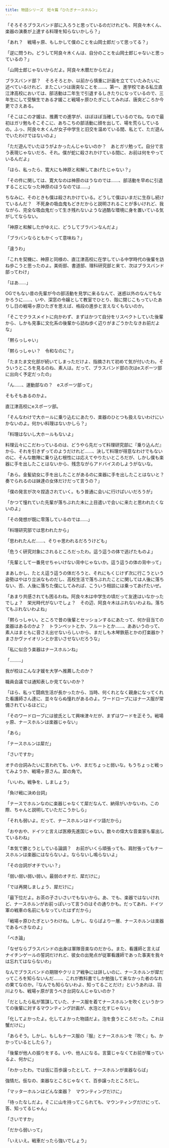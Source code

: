 ```yaml
---
title: 物語シリーズ　短々篇「ひたぎナースホルン」
---
```


「そろそろブラスバンド部に入ろうと思っているのだけれども、阿良々木くん、楽器の演奏が上達する料理を知らないかしら？」

「あれ？　戦場ヶ原、もしかして僕のことを山岡士郎だって思ってる？」

「逆に問うわ。どうして阿良々木くんは、自分のことを山岡士郎じゃないと思っているの？」

「山岡士郎じゃないからだよ。阿良々木暦だからだよ」

ブラスバンド部？　そろそろとか、以前から慎重に計画を立てていたみたいに述べているけれど、またこいつは唐突なことを……、第一、進学校である私立直江津高校においては、部活動は二年生で引退するしきたりになっているので、三年生にして受験生である才媛こと戦場ヶ原ひたぎにしてみれば、唐突どころか今更でさえある。

「そこはこの才媛は、推薦での進学が、ほぼほぼ当確しているのでね。なので最初はガリ勉もそこそこに、あちこちの部活動に顔を出して、場を荒らしているの。ふっ、阿良々木くんが女子中学生と旧交を温めている間、私とて、ただ遊んでいたわけではないのよ」

「ただ遊んでいたほうがよかったんじゃないのか？　あとガリ勉って。自分で言う表現じゃないだろ、それ。僕が蛇に殺されかけている間に、お前は何をやっているんだよ」

「ほら、私ったら、寛大にも神原と和解してあげたじゃない？」

「その件に関しては、寛大なのは神原のほうなのでは……、部活動を早めに引退することになった神原のほうなのでは……」

ちなみに、そのときも僕は殺されかけている。どうして僕はいまだに生存し続けているんだ？　不死身の吸血鬼もどきだからと説明されることが多いけれど、我ながら、完全な吸血鬼だって生き残れないような過酷な環境に身を置いている気がしてならない。

「神原と和解したがゆえに、どうしてブラバンなんだよ」

「ブラバンならともかくって意味ね？」

「違うわ」

「これを契機に、神原と同様の、直江津高校に在学している中学時代の後輩を訪ね歩こうと思ったのよ。美術部、書道部、理科研究部と来て、次はブラスバンド部ってわけ」

「はあ……」

OGでもない昔の先輩が今の部活動を見学に来るなんて、迷惑以外のなんでもなかろうに……、いや、深窓の令嬢として教室でひとり、殻に閉じこもっていたありし日の戦場ヶ原ひたぎを思えば、格段の進歩と言えなくもないのか。

「そこでクラスメイトに向かわず、まずはかつて自分をリスペクトしていた後輩から、しかも見事に文化系の後輩から訪ね歩く辺りがまごうかたなきお前だよな」

「黙らっしゃい」

「黙らっしゃい？　令和なのに？」

「たまたま文化部が続いてしまっただけよ、指摘されて初めて気が付いたわ。そういうところを見るのね、素人は。だって、ブラスバンド部の次はeスポーツ部に出向く予定だったの」

「ん……、運動部なの？　eスポーツ部って」

そもそもあるのかよ。

直江津高校にeスポーツ部。

「そんなわけで大ホールに乗り込むにあたり、楽器のひとつも扱えないわけにいかないのよ。何かい料理はないかしら？」

「料理はないし大ホールもないよ」

料理云々にこだわっているのは、どうやら先だって料理研究部に『乗り込んだ』から、それを引きずってのようだけれど……、決して料理が得意なわけでもないのに、そんな敵陣に乗り込む根性には応えてやりたいところだが、しかし僕も楽器に手を出したことはないから、残念ながらアドバイスのしようがないな。

「あら。金髪幼女に手を出したことがあるのに楽器に手を出したことはないと？　奏でられるのは妹達の女体だけだって言うの？」

「僕の発言が次々捏造されていく。もう普通に会いに行けばいいだろうが」

「かつて憧れていた先輩が落ちぶれた末に上目遣いで会いに来たと思われたくないのよ」

「その発想が既に零落しているのでは……」

「料理研究部では思われたから」

「思われたんだ……、そりゃ思われるだろうけども」

「危うく研究対象にされるところだったわ。這う這うの体で逃げたものよ」

「先輩として一番見せちゃいけない背中じゃないか。這う這うの体の背中って」

まあしかし、たとえ這う這うの体だろうと、それにもくじけず次に行こうという姿勢はやはり立派なものだし、高校生活で落ちぶれたことに関しては人後に落ちない、否、人後に落ちた僕にしてみれば、こういう相談には乗ってあげたいぜ。

「あまり共感されても困るわね。阿良々木は中学生の頃だって友達はいなかったでしょ？　栄光時代がないでしょ？　その辺、阿良々木はぶれないわよね。落ちてもぶれないわよね」

「黙らっしゃい。ところで昔の後輩とセッションするにあたって、何か目当ての楽器はあるのかよ？　トランペットとか、フルートとか……、ああいうのって、素人はまともに音さえ出せないらしいから、まだしも木琴鉄筋とかの打楽器か？　まさかヴァイオリンとか言いさせないだろうな」

「私に似合う楽器はナースホルンね」

「………」

我が校はこんな才媛を大学へ推薦したのか？

職員会議では通知表しか見てないのか？

「ほら、私って闘病生活が長かったから、当時、何くれとなく親身になってくれた看護師さん達に、並々ならぬ憧れがあるのよ。ワードロープにはナース服が常備されているほどに」

「そのワードローブには彼氏として興味津々だが、まずはワードを正そう。戦場ヶ原、ナースホルンは楽器じゃない」

「あら」

「ナースホルンは犀だ」

「さいですか」

オチの台詞みたいに言われても、いや、まだちょっと弱いな。もうちょっと戦ってみようか、戦場ヶ原さん。犀の角で。

「いいわ。戦争を、しましょう」

「負け戦に決め台詞」

「ナースでホルンなのに楽器じゃなくて犀だなんて、納得がいかないわ。この際、ちゃんと説明していただこうかしら」

「それも弱いよ。だって、ナースホルンはドイツ語だから」

「おやおや、ドイツと言えば医療先進国じゃない。数々の偉大な音楽家も輩出しているわね」

「本気で勝とうとしている論調？　お前がいくら頑張っても、肩肘張ってもナースホルンは楽器にはならないよ。ならないし鳴らないよ」

「その台詞がオチでいい？」

「弱い弱い弱い弱い。最弱のオチだ、犀だけに」

「では再開しましょう、犀だけに」

「最下位だよ。お茶の子さいさいでもないから。あ、でも、楽器ではないけれど、ナースホルンがお前っぽいって言うのはその通りかも。だってあれ、ドイツ軍の戦車の名前にもなっていたはずだから」

「戦場ヶ原ひたぎというわけね。しかし、ならばより一層、ナースホルンは楽器であるべきなのよ」

「べき論」

「なぜならブラスバンドの出身は軍隊音楽なのだから。また、看護師と言えばナイチンゲールの誓詞だけれど、彼女の出発点が従軍看護師であった事実を我々は忘れてはならないわ」

なんでブラスバンドの期限やクリミア戦争には詳しいのに、ナースホルンが犀だってころを知らないんだ……、これが教科書でしか勉強して来なかった者のなれの果てなのか。『なんでも知らないわよ、知ってることだけ』というあれは、羽川よりも、戦場ヶ原が言うべき台詞なんじゃないのか？

「だとしたら私が策謀していた、ナース服を着てナースホルンを吹くというかつての後輩に対するマウンティング計画が、水泡と化すじゃない」

「化してよかったよ。化してよかった物語だよ。泡を食うところだった。これは蟹だけに」

「あらそう。しかし、もしもナース服の『服』とナースホルンを『吹く』も、かかっているとしたら？」

「後輩が他人の振りをする。いや、他人になる。言葉じゃなくてお前が罹っているよ、何かに」

「わかったわ。では仮に百歩譲ったとして、ナースホルンが楽器ならば」

強情だ。仮なの、楽器なところじゃなくて、百歩譲ったところだし。

「マッターホルンはどんな楽器？　マウンティングだけに」

「待ったなしだよ。そこに山を持ってこられても、マウンティングだけにって、答、知ってるじゃん」

「さいですか」

「だから弱いって」

「いえいえ。戦車だったら強いでしょう」
